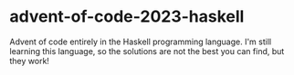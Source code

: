 # advent-of-code-2023-haskell

Advent of code entirely in the Haskell programming language.
I'm still learning this language, so the solutions are not the best you can find, but they work!
